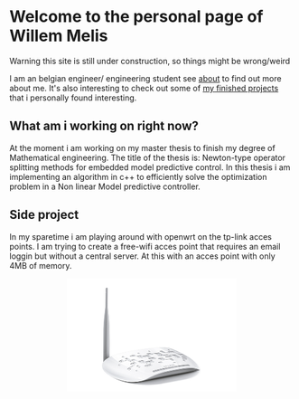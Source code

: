 # Welcome to the personal page of Willem Melis

Warning this site is still under construction, so things might be wrong/weird

I am an belgian engineer/ engineering student see [about](about.md) to find out more about me. It's also interesting to check out some of [my finished projects](project.md) that i personally found interesting.

## What am i working on right now?
At the moment i am working on my master thesis to finish my degree of Mathematical engineering. The title of the thesis is: Newton-type operator splitting methods for embedded model predictive control. In this thesis i am implementing an algorithm in c++ to efficiently solve the optimization problem in a Non linear Model predictive controller. 

## Side project
In my sparetime i am playing around with openwrt on the tp-link acces points. I am trying to create a free-wifi acces point that requires an email loggin but without a central server. At this with an acces point with only 4MB of memory.

<center>
<a href="url"><img src="./img/TL-WA701ND-02.jpg" align="center" height="200" width="300" ></a>